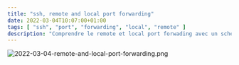 ```yaml
---
title: "ssh, remote and local port forwarding"
date: 2022-03-04T10:07:00+01:00
tags: [ "ssh", "port", "forwarding", "local", "remote" ]
description: "Comprendre le remote et local port forwading avec un schéma..."
---
```


![2022-03-04-remote-and-local-port-forwarding.png](/images/posts/2022-03-04-remote-and-local-port-forwarding.png)